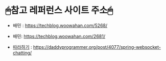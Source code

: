 # 🖱참고 레퍼런스 사이트 주소🖱

* 배민 : https://techblog.woowahan.com/5268/
* 배민: https://techblog.woowahan.com/2681/

* [따라하기](https://github.com/Kang-SeoHyun/2022_hanium/tree/main/reference_study/websocketchat) : https://daddyprogrammer.org/post/4077/spring-websocket-chatting/
